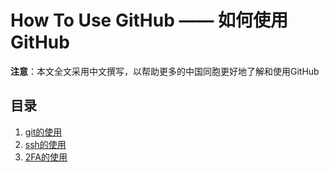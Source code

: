 # How To Use GitHub —— 如何使用GitHub

**注意**：本文全文采用中文撰写，以帮助更多的中国同胞更好地了解和使用GitHub

## 目录

1. [git的使用](./git_about/README.md)
2. [ssh的使用](./ssh_about/README.md)
3. [2FA的使用](./2FA_about/README.md)